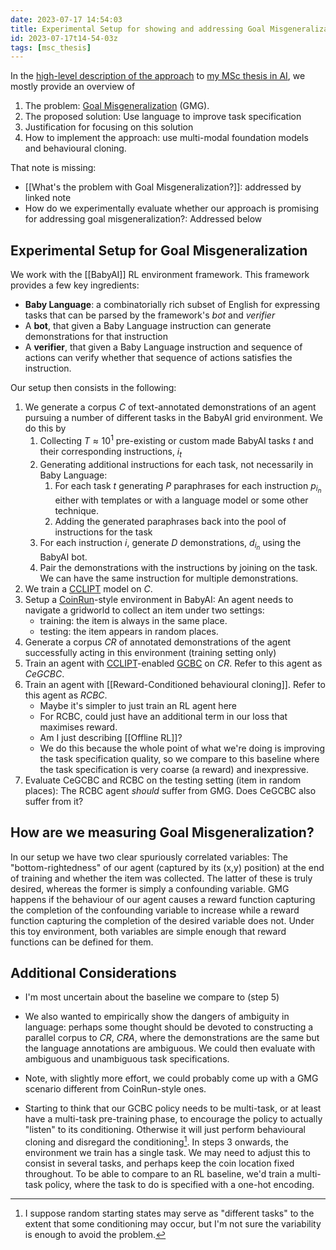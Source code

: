 ```yaml
---
date: 2023-07-17 14:54:03
title: Experimental Setup for showing and addressing Goal Misgeneralization
id: 2023-07-17t14-54-03z
tags: [msc_thesis]
---
```


In the [high-level description of the approach](2023-07-10t15-06-42z.md) to
[my MSc thesis in AI](2023-07-10t14-32-02z.md), we mostly provide an overview of

1. The problem: [Goal Misgeneralization](2023-07-10t14-38-57z.md) (GMG).
2. The proposed solution: Use language to improve task specification
3. Justification for focusing on this solution
4. How to implement the approach: use multi-modal foundation models and
   behavioural cloning.

That note is missing:

- [[What's the problem with Goal Misgeneralization?]]: addressed by linked note
- How do we experimentally evaluate whether our approach is promising for
  addressing goal misgeneralization?: Addressed below

## Experimental Setup for Goal Misgeneralization

We work with the [[BabyAI]] RL environment framework. This framework provides a few
key ingredients:

- **Baby Language**: a combinatorially rich subset of English for expressing
  tasks that can be parsed by the framework's _bot_ and _verifier_
- A **bot**, that given a Baby Language instruction can generate demonstrations
  for that instruction
- A **verifier**, that given a Baby Language instruction and sequence of actions
  can verify whether that sequence of actions satisfies the instruction.

Our setup then consists in the following:

1. We generate a corpus _C_ of text-annotated demonstrations of an agent
   pursuing a number of different tasks in the BabyAI grid environment. We do
   this by
   1. Collecting $T \approx 10^1$ pre-existing or custom made BabyAI tasks $t$
      and their corresponding instructions, $i_t$
   2. Generating additional instructions for each task, not necessarily in Baby
      Language:
      1. For each task $t$ generating $P$ paraphrases for each instruction
         $p_{i_n}$ either with templates or with a language model or some other
         technique.
      2. Adding the generated paraphrases back into the pool of instructions for
         the task
   3. For each instruction $i$, generate $D$ demonstrations, $d_{i_n}$ using the
      BabyAI bot.
   4. Pair the demonstrations with the instructions by joining on the task. We
      can have the same instruction for multiple demonstrations.
2. We train a [CCLIPT](./2023-07-11t11-38-00z.md) model on _C_.
3. Setup a [CoinRun](https://github.com/openai/coinrun)-style environment in
   BabyAI: An agent needs to navigate a gridworld to collect an item under two
   settings:
   - training: the item is always in the same place.
   - testing: the item appears in random places.
4. Generate a corpus _CR_ of annotated demonstrations of the agent successfully
   acting in this environment (training setting only)
5. Train an agent with [CCLIPT](./2023-07-11t11-38-00z.md)-enabled
   [GCBC](./2023-07-11t10-17-09z.md) on _CR_. Refer to this agent as _CeGCBC_.
6. Train an agent with [[Reward-Conditioned behavioural cloning]]. Refer to this
   agent as _RCBC_.
   - Maybe it's simpler to just train an RL agent here
   - For RCBC, could just have an additional term in our loss that maximises
     reward.
   - Am I just describing [[Offline RL]]?
   - We do this because the whole point of what we're doing is improving the
     task specification quality, so we compare to this baseline where the task
     specification is very coarse (a reward) and inexpressive.
7. Evaluate CeGCBC and RCBC on the testing setting (item in random places): The
   RCBC agent _should_ suffer from GMG. Does CeGCBC also suffer from it?

## How are we measuring Goal Misgeneralization?

In our setup we have two clear spuriously correlated variables: The
"bottom-rightedness" of our agent (captured by its (x,y) position) at the end of
training and whether the item was collected. The latter of these is truly
desired, whereas the former is simply a confounding variable. GMG happens if the
behaviour of our agent causes a reward function capturing the completion of the
confounding variable to increase while a reward function capturing the
completion of the desired variable does not. Under this toy environment, both
variables are simple enough that reward functions can be defined for them.

## Additional Considerations

- I'm most uncertain about the baseline we compare to (step 5)
- We also wanted to empirically show the dangers of ambiguity in language:
  perhaps some thought should be devoted to constructing a parallel corpus to
  _CR_, _CRA_, where the demonstrations are the same but the language
  annotations are ambiguous. We could then evaluate with ambiguous and
  unambiguous task specifications.
- Note, with slightly more effort, we could probably come up with a GMG scenario
  different from CoinRun-style ones.

- Starting to think that our GCBC policy needs to be multi-task, or at least
  have a multi-task pre-training phase, to encourage the policy to actually
  "listen" to its conditioning. Otherwise it will just perform behavioural
  cloning and disregard the conditioning[^1]. In steps 3 onwards, the
  environment we train has a single task. We may need to adjust this to consist
  in several tasks, and perhaps keep the coin location fixed throughout. To be
  able to compare to an RL baseline, we'd train a multi-task policy, where the
  task to do is specified with a one-hot encoding.

[^1]:
    I suppose random starting states may serve as "different tasks" to the
    extent that some conditioning may occur, but I'm not sure the variability is
    enough to avoid the problem.
